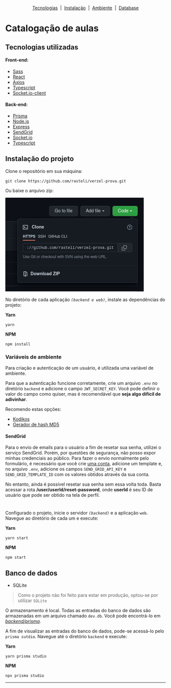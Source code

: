 <p align="center">
  <a href="#tecnologias-utilizadas">Tecnologias</a>&nbsp;&nbsp;|&nbsp;
  <a href="#instalação-do-projeto">Instalação</a>&nbsp;&nbsp;|&nbsp;
  <a href="#variáveis-de-ambiente">Ambiente</a>&nbsp;&nbsp;|&nbsp;
  <a href="#banco-de-dados">Database</a>
</p>

# Catalogação de aulas

## Tecnologias utilizadas

#### Front-end:

- [Sass](https://sass-lang.com/)
- [React](https://reactjs.org/)
- [Axios](https://axios-http.com/)
- [Typescript](https://www.typescriptlang.org/)
- [Socket.io-client](https://socket.io/)

#### Back-end:

- [Prisma](https://www.prisma.io/)
- [Node.js](https://nodejs.org/en/)
- [Express](https://expressjs.com/)
- [SendGrid](https://sendgrid.com/)
- [Socket.io](https://socket.io/)
- [Typescript](https://www.typescriptlang.org/)

## Instalação do projeto

Clone o repositório em sua máquina:

```
git clone https://github.com/rasteli/verzel-prova.git
```

Ou baixe o arquivo zip:

![download](download.png)

No diretório de cada aplicação _`(backend e web)`_, instale as dependências do projeto:

**Yarn**

```
yarn
```

**NPM**

```
npm install
```

### Variáveis de ambiente

Para criação e autenticação de um usuário, é utilizada uma variável de ambiente.

Para que a autenticação funcione corretamente, crie um arquivo `.env` no diretório `backend` e adicione o campo `JWT_SECRET_KEY`. Você pode definir o valor do campo como quiser, mas é recomendável que **seja algo difícil de adivinhar**.

Recomendo estas opções:

- [Kodikos](https://kodikos.vercel.app/)
- [Gerador de hash MD5](https://www.md5hashgenerator.com/)

#### SendGrid

Para o envio de emails para o usuário a fim de resetar sua senha, utilizei o serviço SendGrid. Porém, por questões de segurança, não posso expor minhas credenciais ao público. Para fazer o envio normalmente pelo formulário, é necessário que você crie [uma conta](https://signup.sendgrid.com/), adicione um template e, no arquivo `.env`, adicione os campos `SEND_GRID_API_KEY` e `SEND_GRID_TEMPLATE_ID` com os valores obtidos através da sua conta.

No entanto, ainda é possível resetar sua senha sem essa volta toda. Basta acessar a rota **/user/userId/reset-password**, onde **userId** é seu ID de usuário que pode ser obtido na tela de perfil.

#

Configurado o projeto, inicie o servidor _`(backend)`_ e a aplicação `web`. Navegue ao diretório de cada um e execute:

**Yarn**

```
yarn start
```

**NPM**

```
npm start
```

## Banco de dados

- SQLite

> Como o projeto não foi feito para estar em produção,
> optou-se por utilizar `SQLite`

O armazenamento é local. Todas as entradas do banco de dados são armazenadas em um arquivo chamado `dev.db`. Você pode encontrá-lo em [_backend/prisma_](https://github.com/rasteli/verzel/tree/master/backend/prisma).

A fim de visualizar as entradas do banco de dados, pode-se acessá-lo pelo `prisma sutdio`. Navegue até o diretório `backend` e execute:

**Yarn**

```
yarn prisma studio
```

**NPM**

```
npx prisma studio
```

---
